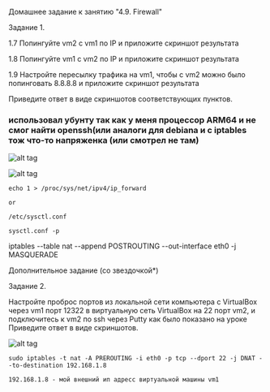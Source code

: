 Домашнее задание к занятию "4.9. Firewall"

Задание 1.

1.7 Попингуйте vm2 с vm1 по IP и приложите скриншот результата

1.8 Попингуйте vm1 с vm2 по IP и приложите скриншот результата

1.9 Настройте пересылку трафика на vm1, чтобы с vm2 можно было попинговать 8.8.8.8 и приложите скриншот результата

Приведите ответ в виде скриншотов соответствующих пунктов.

<h3>использовал убунту так как у меня процессор ARM64  и не смог найти openssh(или аналоги для debiana и c iptables тож что-то напряженка (или смотрел не там)</h3>

![alt tag](https://github.com/avo1yanskiy/slin-homeworks/blob/main/image/4.3/1.PNG "vm1")

![alt tag](https://github.com/avo1yanskiy/slin-homeworks/blob/main/image/4.3/2.PNG "vm2")

```
echo 1 > /proc/sys/net/ipv4/ip_forward

or

/etc/sysctl.conf 

sysctl.conf -p
```

iptables --table nat --append POSTROUTING --out-interface eth0 -j MASQUERADE


Дополнительное задание (со звездочкой*)

Задание 2.

Настройте проброс портов из локальной сети компьютера с VirtualBox через vm1 порт 12322 в виртуальную сеть VirtualBox на 22 порт vm2, и подключитесь к vm2 по ssh через Putty как было показано на уроке Приведите ответ в виде скриншотов.

![alt tag](https://github.com/avo1yanskiy/slin-homeworks/blob/main/image/4.3/3.PNG "forward 22 port")

```
sudo iptables -t nat -A PREROUTING -i eth0 -p tcp --dport 22 -j DNAT --to-destination 192.168.1.8

192.168.1.8 - мой внешний ип адресс виртуальной машины vm1
```


